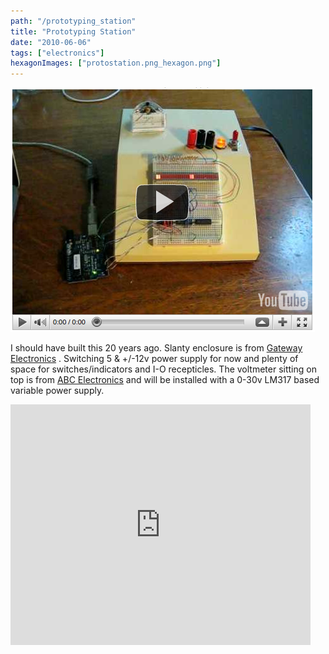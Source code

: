 ```yaml
---
path: "/prototyping_station"
title: "Prototyping Station"
date: "2010-06-06"
tags: ["electronics"]
hexagonImages: ["protostation.png_hexagon.png"]
---
```


[![](protostation.png)](protostation.png)

I should have built this 20 years ago. Slanty enclosure is from [Gateway Electronics](http://www.gatewaycatalog.com/) . Switching 5 & +/-12v power supply for now and plenty of space for switches/indicators and I-O recepticles. The voltmeter sitting on top is from [ABC Electronics](http://www.abcelectronicsmn.com/) and will be installed with a 0-30v LM317 based variable power supply.

<embed src="http://www.youtube.com/v/QGcm09bDVmI&amp;hl=en_US&amp;fs=1&amp;" type="application/x-shockwave-flash" allowscriptaccess="always" allowfullscreen="true" width="480" height="385">
